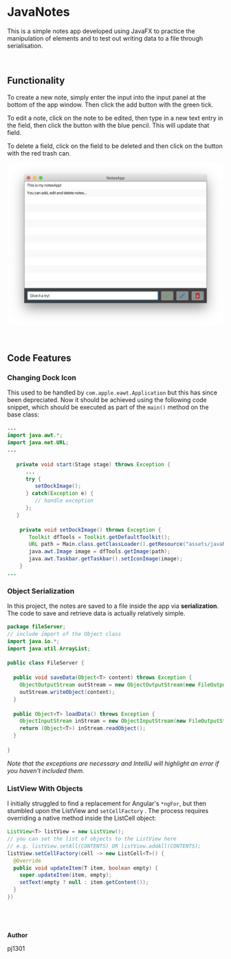 # JavaNotes

This is a simple notes app developed using JavaFX to practice the manipulation of elements and to test out writing data to a file through serialisation.

&nbsp;
## Functionality
To create a new note, simply enter the input into the input panel at the bottom of the app window. Then click the add button with the green tick. 

To edit a note, click on the note to be edited, then type in a new text entry in the field, then click the button with the blue pencil. This will update that field. 

To delete a field, click on the field to be deleted and then click on the button with the red trash can. 

![Screenshot of the application](./docs/assets/appScreen1.png)

&nbsp;
## Code Features

### Changing Dock Icon
This used to be handled by `com.apple.eawt.Application` but this has since been depreciated. Now it should be
 achieved using the following code snippet, which should be executed as part of the `main()` method on the base class:

```java
...
import java.awt.*;
import java.net.URL;
...

   private void start(Stage stage) throws Exception {
      ...
      try {
         setDockImage();
      } catch(Exception e) {
         // handle exception
      };
   }

    private void setDockImage() throws Exception {
       Toolkit dfTools = Toolkit.getDefaultToolkit();
       URL path = Main.class.getClassLoader().getResource("assets/javaNotes_logo.png");
       java.awt.Image image = dfTools.getImage(path);
       java.awt.Taskbar.getTaskbar().setIconImage(image);
    }
...
```



### Object Serialization

In this project, the notes are saved to a file inside the app via **serialization**.  The code to save and retrieve data is actually relatively simple.  

```java
package fileServer;
// include import of the Object class
import java.io.*;
import java.util.ArrayList;

public class FileServer {
  
  public void saveData(Object<T> content) throws Exception {
    ObjectOutputStream outStream = new ObjectOutputStream(new FileOutputStream("tmp/saveData.ser"));
    outStream.writeObject(content);
  }
  
  public Object<T> loadData() throws Exception {
    ObjectInputStream inStream = new ObjectInputStream(new FileOutputStream("tmp/saveData.ser"));
    return (Object<T>) inStream.readObject();
  }
  
}
```

_Note that the exceptions are necessary and IntelliJ will highlight an error if you haven't included them._



### ListView With Objects

I initially struggled to find a replacement for Angular's `*ngFor`, but then stumbled upon the ListView and `setCellFactory` . The process requires overriding a native method inside the ListCell object:

```java
ListView<T> listView = new ListView();
// you can set the list of objects to the ListView here
// e.g. listView.setAll(CONTENTS) OR listView.addAll(CONTENTS);
listView.setCellFactory(cell -> new ListCell<T>() {
  @Override
  public void updateItem(T item, boolean empty) {
    super.updateItem(item, empty);
    setText(empty ? null : item.getContent());
  }
})
```



&nbsp;
-------
**Author**

pj1301